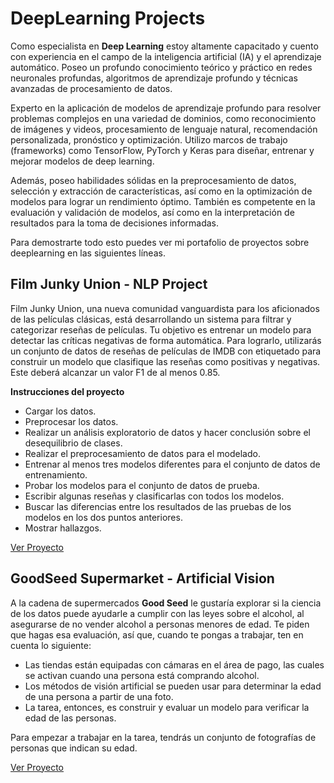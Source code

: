 # DeepLearning Projects

Como especialista en **Deep Learning** estoy altamente capacitado y cuento con experiencia en el campo de la inteligencia artificial (IA) y el aprendizaje automático. Poseo un profundo conocimiento teórico y práctico en redes neuronales profundas, algoritmos de aprendizaje profundo y técnicas avanzadas de procesamiento de datos.

Experto en la aplicación de modelos de aprendizaje profundo para resolver problemas complejos en una variedad de dominios, como reconocimiento de imágenes y videos, procesamiento de lenguaje natural, recomendación personalizada, pronóstico y optimización. Utilizo marcos de trabajo (frameworks) como TensorFlow, PyTorch y Keras para diseñar, entrenar y mejorar modelos de deep learning.

Además, poseo habilidades sólidas en la preprocesamiento de datos, selección y extracción de características, así como en la optimización de modelos para lograr un rendimiento óptimo. También es competente en la evaluación y validación de modelos, así como en la interpretación de resultados para la toma de decisiones informadas.

Para demostrarte todo esto puedes ver mi portafolio de proyectos sobre deeplearning en las siguientes líneas.


## Film Junky Union - NLP Project
Film Junky Union, una nueva comunidad vanguardista para los aficionados de las películas clásicas, está desarrollando un sistema para filtrar y categorizar reseñas de películas. Tu objetivo es entrenar un modelo para detectar las críticas negativas de forma automática. Para lograrlo, utilizarás un conjunto de datos de reseñas de películas de IMDB con etiquetado para construir un modelo que clasifique las reseñas como positivas y negativas. Este deberá alcanzar un valor F1 de al menos 0.85.

**Instrucciones del proyecto**
- Cargar los datos.
- Preprocesar los datos.
- Realizar un análisis exploratorio de datos y hacer conclusión sobre el desequilibrio de clases.
- Realizar el preprocesamiento de datos para el modelado.
- Entrenar al menos tres modelos diferentes para el conjunto de datos de entrenamiento.
- Probar los modelos para el conjunto de datos de prueba.
- Escribir algunas reseñas y clasificarlas con todos los modelos.
- Buscar las diferencias entre los resultados de las pruebas de los modelos en los dos puntos anteriores.
- Mostrar hallazgos.

[Ver Proyecto](https://github.com/juliocmi/DeepLearning/blob/main/NLP/NLP%20Project.ipynb)


## GoodSeed Supermarket - Artificial Vision

A la cadena de supermercados **Good Seed** le gustaría explorar si la ciencia de los datos puede ayudarle a cumplir con las leyes sobre el alcohol, al asegurarse de no vender alcohol a personas menores de edad. Te piden que hagas esa evaluación, así que, cuando te pongas a trabajar, ten en cuenta lo siguiente:

- Las tiendas están equipadas con cámaras en el área de pago, las cuales se activan cuando una persona está comprando alcohol.
- Los métodos de visión artificial se pueden usar para determinar la edad de una persona a partir de una foto.
- La tarea, entonces, es construir y evaluar un modelo para verificar la edad de las personas.

Para empezar a trabajar en la tarea, tendrás un conjunto de fotografías de personas que indican su edad.

[Ver Proyecto](https://github.com/juliocmi/DeepLearning/blob/main/ArtificialVision/DeepLearning_VisionArtificial.ipynb)
